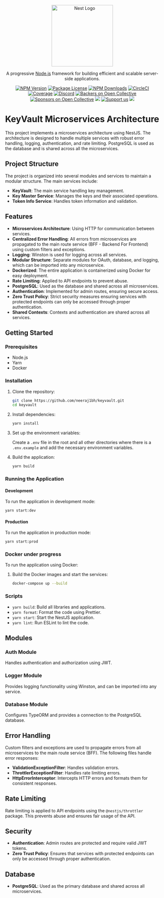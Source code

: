 <p align="center">
  <a href="http://nestjs.com/" target="blank"><img src="https://nestjs.com/img/logo-small.svg" width="200" alt="Nest Logo" /></a>
</p>

[circleci-image]: https://img.shields.io/circleci/build/github/nestjs/nest/master?token=abc123def456
[circleci-url]: https://circleci.com/gh/nestjs/nest

  <p align="center">A progressive <a href="http://nodejs.org" target="_blank">Node.js</a> framework for building efficient and scalable server-side applications.</p>
    <p align="center">
<a href="https://www.npmjs.com/~nestjscore" target="_blank"><img src="https://img.shields.io/npm/v/@nestjs/core.svg" alt="NPM Version" /></a>
<a href="https://www.npmjs.com/~nestjscore" target="_blank"><img src="https://img.shields.io/npm/l/@nestjs/core.svg" alt="Package License" /></a>
<a href="https://www.npmjs.com/~nestjscore" target="_blank"><img src="https://img.shields.io/npm/dm/@nestjs/common.svg" alt="NPM Downloads" /></a>
<a href="https://circleci.com/gh/nestjs/nest" target="_blank"><img src="https://img.shields.io/circleci/build/github/nestjs/nest/master" alt="CircleCI" /></a>
<a href="https://coveralls.io/github/nestjs/nest?branch=master" target="_blank"><img src="https://coveralls.io/repos/github/nestjs/nest/badge.svg?branch=master#9" alt="Coverage" /></a>
<a href="https://discord.gg/G7Qnnhy" target="_blank"><img src="https://img.shields.io/badge/discord-online-brightgreen.svg" alt="Discord"/></a>
<a href="https://opencollective.com/nest#backer" target="_blank"><img src="https://opencollective.com/nest/backers/badge.svg" alt="Backers on Open Collective" /></a>
<a href="https://opencollective.com/nest#sponsor" target="_blank"><img src="https://opencollective.com/nest/sponsors/badge.svg" alt="Sponsors on Open Collective" /></a>
  <a href="https://paypal.me/kamilmysliwiec" target="_blank"><img src="https://img.shields.io/badge/Donate-PayPal-ff3f59.svg"/></a>
    <a href="https://opencollective.com/nest#sponsor"  target="_blank"><img src="https://img.shields.io/badge/Support%20us-Open%20Collective-41B883.svg" alt="Support us"></a>
  <a href="https://twitter.com/nestframework" target="_blank"><img src="https://img.shields.io/twitter/follow/nestframework.svg?style=social&label=Follow"></a>
</p>
  <!--[![Backers on Open Collective](https://opencollective.com/nest/backers/badge.svg)](https://opencollective.com/nest#backer)
  [![Sponsors on Open Collective](https://opencollective.com/nest/sponsors/badge.svg)](https://opencollective.com/nest#sponsor)-->

# KeyVault Microservices Architecture

This project implements a microservices architecture using NestJS. The architecture is designed to handle multiple services with robust error handling, logging, authentication, and rate limiting. PostgreSQL is used as the database and is shared across all the microservices.

## Project Structure

The project is organized into several modules and services to maintain a modular structure. The main services include:

- **KeyVault**: The main service handling key management.
- **Key Master Service**: Manages the keys and their associated operations.
- **Token Info Service**: Handles token information and validation.

## Features

- **Microservices Architecture**: Using HTTP for communication between services.
- **Centralized Error Handling**: All errors from microservices are propagated to the main route service (BFF - Backend For Frontend) using custom filters and exceptions.
- **Logging**: Winston is used for logging across all services.
- **Modular Structure**: Separate modules for OAuth, database, and logging, which can be imported into any microservice.
- **Dockerized**: The entire application is containerized using Docker for easy deployment.
- **Rate Limiting**: Applied to API endpoints to prevent abuse.
- **PostgreSQL**: Used as the database and shared across all microservices.
- **Authentication**: Implemented for admin routes, ensuring secure access.
- **Zero Trust Policy**: Strict security measures ensuring services with protected endpoints can only be accessed through proper authentication.
- **Shared Contexts**: Contexts and authentication are shared across all services.

## Getting Started

### Prerequisites

- Node.js
- Yarn
- Docker

### Installation

1. Clone the repository:

   ```bash
   git clone https://github.com/neeraj1bh/keyvault.git
   cd keyvault
   ```

2. Install dependencies:

   ```bash
   yarn install
   ```

3. Set up the environment variables:

   Create a `.env` file in the root and all other directories where there is a `.env.example` and add the necessary environment variables.

4. Build the application:

   ```bash
   yarn build
   ```

### Running the Application

#### Development

To run the application in development mode:

```bash
yarn start:dev
```

#### Production

To run the application in production mode:

```bash
yarn start:prod
```

### Docker under progress

To run the application using Docker:

1. Build the Docker images and start the services:

   ```bash
   docker-compose up --build
   ```

### Scripts

- `yarn build`: Build all libraries and applications.
- `yarn format`: Format the code using Prettier.
- `yarn start`: Start the NestJS application.
- `yarn lint`: Run ESLint to lint the code.

## Modules

### Auth Module

Handles authentication and authorization using JWT.

### Logger Module

Provides logging functionality using Winston, and can be imported into any service.

### Database Module

Configures TypeORM and provides a connection to the PostgreSQL database.

## Error Handling

Custom filters and exceptions are used to propagate errors from all microservices to the main route service (BFF). The following files handle error responses:

- **ValidationExceptionFilter**: Handles validation errors.
- **ThrottlerExceptionFilter**: Handles rate limiting errors.
- **HttpErrorInterceptor**: Intercepts HTTP errors and formats them for consistent responses.

## Rate Limiting

Rate limiting is applied to API endpoints using the `@nestjs/throttler` package. This prevents abuse and ensures fair usage of the API.

## Security

- **Authentication**: Admin routes are protected and require valid JWT tokens.
- **Zero Trust Policy**: Ensures that services with protected endpoints can only be accessed through proper authentication.

## Database

- **PostgreSQL**: Used as the primary database and shared across all microservices.
